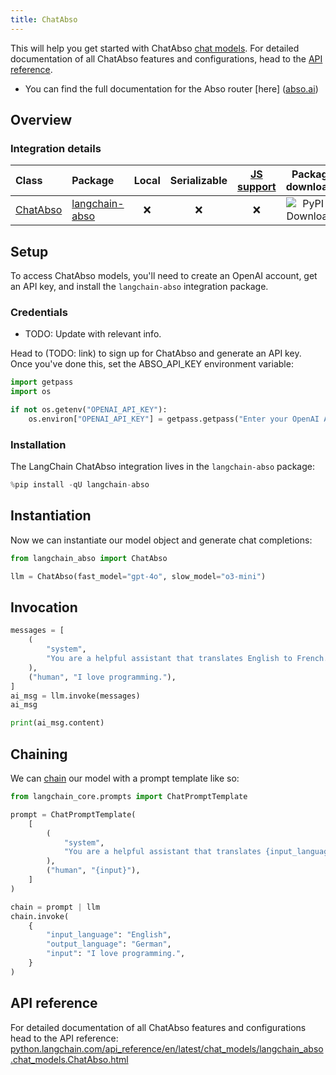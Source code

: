```yaml
---
title: ChatAbso
---
```


This will help you get started with ChatAbso [chat models](https://python.langchain.com/docs/concepts/chat_models/). For detailed documentation of all ChatAbso features and configurations, head to the [API reference](https://python.langchain.com/api_reference/en/latest/chat_models/langchain_abso.chat_models.ChatAbso.html).

- You can find the full documentation for the Abso router [here] ([abso.ai](https://abso.ai))

## Overview

### Integration details

| Class | Package | Local | Serializable | [JS support](https://js.langchain.com/docs/integrations/chat/abso) | Package downloads | Package latest |
| :--- | :--- | :---: | :---: |  :---: | :---: | :---: |
| [ChatAbso](https://python.langchain.com/api_reference/en/latest/chat_models/langchain_abso.chat_models.ChatAbso.html) | [langchain-abso](https://python.langchain.com/api_reference/en/latest/abso_api_reference.html) | ❌ | ❌ | ❌ | ![PyPI - Downloads](https://img.shields.io/pypi/dm/langchain-abso?style=flat-square&label=%20) | ![PyPI - Version](https://img.shields.io/pypi/v/langchain-abso?style=flat-square&label=%20) |

## Setup

To access ChatAbso models, you'll need to create an OpenAI account, get an API key, and install the `langchain-abso` integration package.

### Credentials

- TODO: Update with relevant info.

Head to (TODO: link) to sign up for ChatAbso and generate an API key. Once you've done this, set the ABSO_API_KEY environment variable:

```python
import getpass
import os

if not os.getenv("OPENAI_API_KEY"):
    os.environ["OPENAI_API_KEY"] = getpass.getpass("Enter your OpenAI API key: ")
```

### Installation

The LangChain ChatAbso integration lives in the `langchain-abso` package:

```python
%pip install -qU langchain-abso
```

## Instantiation

Now we can instantiate our model object and generate chat completions:

```python
from langchain_abso import ChatAbso

llm = ChatAbso(fast_model="gpt-4o", slow_model="o3-mini")
```

## Invocation

```python
messages = [
    (
        "system",
        "You are a helpful assistant that translates English to French. Translate the user sentence.",
    ),
    ("human", "I love programming."),
]
ai_msg = llm.invoke(messages)
ai_msg
```

```python
print(ai_msg.content)
```

## Chaining

We can [chain](/oss/how-to/sequence/) our model with a prompt template like so:

```python
from langchain_core.prompts import ChatPromptTemplate

prompt = ChatPromptTemplate(
    [
        (
            "system",
            "You are a helpful assistant that translates {input_language} to {output_language}.",
        ),
        ("human", "{input}"),
    ]
)

chain = prompt | llm
chain.invoke(
    {
        "input_language": "English",
        "output_language": "German",
        "input": "I love programming.",
    }
)
```

## API reference

For detailed documentation of all ChatAbso features and configurations head to the API reference: [python.langchain.com/api_reference/en/latest/chat_models/langchain_abso.chat_models.ChatAbso.html](https://python.langchain.com/api_reference/en/latest/chat_models/langchain_abso.chat_models.ChatAbso.html)
